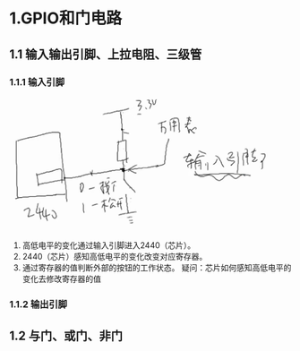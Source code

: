 # 1.GPIO和门电路
## 1.1 输入输出引脚、上拉电阻、三级管
### 1.1.1 输入引脚
![输入引脚](./image/输入引脚.png)
1. 高低电平的变化通过输入引脚进入2440（芯片）。
2. 2440（芯片）感知高低电平的变化改变对应寄存器。
3. 通过寄存器的值判断外部的按钮的工作状态。
疑问：芯片如何感知高低电平的变化去修改寄存器的值



### 1.1.2 输出引脚

## 1.2 与门、或门、非门
